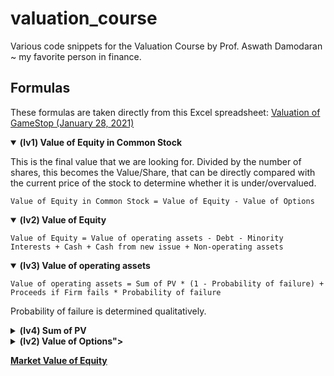<link rel="stylesheet" type="text/css" href="README.css" />

# valuation_course
Various code snippets for the Valuation Course by Prof. Aswath Damodaran ~ my favorite person in finance.

## Formulas

These formulas are taken directly from this Excel spreadsheet: [Valuation of GameStop (January 28, 2021)](http://www.stern.nyu.edu/~adamodar/pc/blog/GameStop2021.xlsx)

<details open><summary><b>(lv1) Value of Equity in Common Stock</b></summary>

This is the final value that we are looking for. Divided by the number of shares, this becomes the Value/Share, that can be directly compared with the current price of the stock to determine whether it is under/overvalued.

```
Value of Equity in Common Stock = Value of Equity - Value of Options
```

<details open><summary><b>(lv2) Value of Equity</b></summary>

```
Value of Equity = Value of operating assets - Debt - Minority Interests + Cash + Cash from new issue + Non-operating assets
```

<details open><summary><b>(lv3) Value of operating assets</b></summary>

```
Value of operating assets = Sum of PV * (1 - Probability of failure) + Proceeds if Firm fails * Probability of failure
```

Probability of failure is determined qualitatively.

<details><summary><b>(lv4) Sum of PV</b></summary>

```
Sum of PV = PV(Terminal Value) + PV(CF over next 10 years)
```

<details><summary><b>(lv5) PV(Terminal Value)</b></summary>

```
PV(Terminal Value) = Terminal Value * Cumulated Discount Factor
```

<details><summary><b>(lv6) Terminal Value</b></summary>

```
Terminal Value = Terminal Cash Flow / (Terminal Cost of Capital - Revenue Growth Rate)
```

Terminal Cash Flow is also known as **FCFF (Free Cash Flow to Firm) of the terminal year**.

<details><summary><b>(lv7) FCFF</b></summary>

```
FCFF = After-tax EBIT - Reinvestment
```

<details><summary><b>(lv8) Tax Rate for EBIT calculation</b></summary>

In the spreadsheet, the tax rates for the first five years are constant, then increase/decrease linearly until the terminal year.
To determine the tax rate for the terminal year, use the following conditional operator:

The first assumption is the effective tax rate will adjust to the result of this function:
```
IF assume the effective tax rate will adjust to the marginal tax rate in the terminal year?
    use Marginal Tax Rate
ELSE:
    use Effective Tax Rate
```

</details for="(lv8) Tax Rate for EBIT calculation">
<details><summary><b>(lv8) EBIT</b></summary>

EBIT for the first year is calculated with this function:

```
IF Have lease commitments:
    IF Have R&D to capitalize:
        Operating Income or EBIT
        + Adjustment to Operating Earnings from Operating lease converter sheet
        + Adjustment to Operating Income from R&D converter sheet
    ELSE:
        Operating Income or EBIT
        + Adjustment to Operating Earnings from Operating lease converter sheet
ELSE:
    IF Have R&D to capitalize:
        Operating Income or EBIT
        + Adjustment to Operating Income from R&D converter sheet
    ELSE:
        Operating Income or EBIT
```

For subsequent years until the terminal year, use the following formula:

```
EBIT = EBIT margin * Revenues
```

EBIT margin is decided qualitatively. From the look of it, it is unique to each company.

Here are the factors used in the GameStop spreadsheet:

1. Revenue growth rate for next year.
   This one is purely qualitative.
2. Target Pre=tax operating margin
   This is the EBIT as % of sales in year 10. To get this number, look at
   the company's current pre-tax operating margin and the average for the
   industry.
3. Year of convergence
   The year in which the current margin will converge on target.

For each "year" in the valuation (the year next to the base year is year 1) starting from year 2, set the EBIT Margin with the result of this function:
```
IF year > Year of convergence:
    use Target Pre-tax operating margin
ELSE:
    Target Pre-tax operating margin - ((Target Pre-tax operating margin - previous year's EBIT margin) / (Year of convergence - year))
```

In other words, simply grow linearly between year 2 and the terminal year, capped at "Target pre-tax operating margin".
<details><summary><b>(lv9) Revenues</b></summary>

```
this year's Revenue = previous year's Revenue * (1 + Revenue growth rate)
```

Just like EBIT margin growth, the Revenue growth rates are decided qualitatively throughout the years.

In the GameStop's case, it was set at a constant 2% from year 2 all the way through the terminal year. In the case Amazon in the 2000's, it started at 150% and grow half each year down to a stable growth value of 6% in the terminal year.
</details for="Revenues">
</details for="EBIT">
<details><summary><b>(lv8) Reinvestment</b></summary>

Start by determining the Reinvestment for the terminal year with the following function:

```
IF Revenue growth rate > 0:
    (Revenue growth rate / ROIC of the terminal year) * After-tax EBIT
ELSE:
    0
```

<details><summary><b>(lv9) ROIC</b></summary>

Start by determining the ROIC for the terminal year with the following function:

The basic assumption is the firm will earn a "Return on Capital" equal to its "Cost of Capital" at maturity. This assumes that whatever competitive advantages the company has today will fade over time.
```
=IF('Input sheet'!B46="Yes",'Input sheet'!B47,'Valuation output'!L12)
IF override fading competitive advantages assumption:
    use Expected ROIC at Maturity
ELSE:
    use Cost of Capital at the year before the terminal year
```

<details><summary><b>(lv10) Cost of Capital</b></summary>

Control the year 1 and terminal year Cost of Capital. year 1's Cost of Capital is also called the "Initial Cost of Capital"

<details><summary><b>(lv11) Initial Cost of Capital</b></summary>

Either enter as a setting or use the "Cost of capital worksheet" to determine its value.

In the "Cost of capital worksheet", the formula for the Cost of Capital is as follows:

```
Cost of Capital (COC) = Weight of Equity in COC * Cost of Equity + Weight of Debt in COC * Cost of Debt + Weight of Preferred Stock in COC * Cost of Preferred Stock
```

<details><summary><b>(lv12) Weight of Equity in COC</b></summary>

```
Weight of Equity in COC = Market Value of Equity
```

<details id="market-value-of-equity"><summary><b>(lv13) Market Value of Equity</b></summary>
Market Value of Equity is just the Market Cap, that is,

```
Market Value of Equity = Number of Shares Outstanding * Current Market Price per Share
```
</details for="(lv13) Market Value of Equity">

</details for="(lv12) Weight of Equity in COC">

<details><summary><b>(lv12) Cost of Equity</b></summary>

```
Cost of Equity = Riskfree Rate + Levered Beta for Equity * Equity Risk Premium used in Cost of Equity
```

<details><summary><b>(lv13) Riskfree Rate</b></summary>
This should be today's long term riskfree rate. If you are working with a currency where the government has default risk, clean up the government bond rate to make it riskfree (by subtracting the default spread for the government).
</details for="(lv13) Riskfree Rate">


<details><summary><b>(lv13) Levered Beta for Equity</b></summary>

Levered beta for equity is the beta used in the Cost of Equity calculation.

If not direct input, use the unlevered beta calculated above for the levered beta calculation.

```
IF "Direct Input":
    Use Levered Beta
ELSE:
    Unlevered Beta * (1+(1-Tax Rate)*(Market Value of Debt / Market Value of Equity)))
```

<details><summary><b>(lv14) Unlevered Beta</b></summary>

```
IF "Single Business(US)":
    Lookup "Unlevered Beta" from the "Industry Average Beta (US)" sheet
ELSE IF "Multibusiness(US)":
    Perform Unlevered Beta calculation with the "Multi Business (US Industry Averages)" table
ELSE IF "Single Business(Global)":
    Lookup "Unlevered Beta" from the "Industry Average Beta (Global)" sheet
ELSE:
    Perform Unlevered Beta calculation with the "Multi Business (Global Industry Averages)" table
```

</details for="(lv14) Unlevered Beta">

<details><summary><b>(lv14) Market Value of Debt</b></summary>

This is not a commonly available information. Here is how to estimate Market Value of Debt in the above formula:

```
Est. Market Value of Debt = Est. Market Value of Straight Debt + Est. Market Value of Straight Debt in Convertible + Value of Debt in Operating Leases
```

<details><summary><b>(lv15) Est. Market Value of Straight Debt</b></summary>

```
Est. Market Value of Straight Debt =
Interest Expense * (1 - (1 + Pre-tax Cost of Debt) ** (-Average Maturity)) / Interest Expense
+ Book Value of Straight Debt / (1 + Pre-Tax Cost of Debt) ** Average Maturity
```

- Average Maturity is generally found in the footnotes of financial statements.
- Book Value of Straight Debt is also commonly known as "Total Debt" in the Balance Sheet (at least in Yahoo Finance).

<details><summary><b>(lv16) Pre-tax Cost of Debt</b></summary>

```
IF "Direct Input":
    Direct input of Pre-tax Cost of Debt
ELSE IF "Synthetic Rating":
    "Estimated Cost of Debt" in the "Synthetic Rating" sheet
ELSE ("Actual Rating"):
    Rating Spread = Lookup "actual rating" in the rating spread table in the "Synthetic Rating" to get "rating spread"
    Pre-tax Cost of Debt = Risk-free Rate + Rating Spread
```

<details><summary><b>(lv17) "Estimated Cost of Debt" in the "Synthetic Rating" sheet</b></summary>

```
  Estimated Cost of Debt = Risk-free Rate + Estimated Company Default Spread + Estimated Country Default Spread (if any)
```

<details><summary><b>(lv18) Estimated Company Default Spread</b></summary>

The formula depends on whether the company has a large market cap (> \\$5billion) or small market cap (< \\$5billion or volatile earnings or is in risky business)

```
IF Large Market Cap:
    Lookup "interest coverage ratio" in the large manufacturing firms table to get "spread"
ELSE IF Small Market Cap:
    Lookup "interest coverage ratio" in the smaller and riskier firms table to get "spread"
ELSE:
    (there is a missing reference in the spreadsheet)
```

</details for="(lv18) Estimated Company Default Spread">
<details><summary><b>(lv18) Estimated Country Default Spread (if any)</b></summary>

Lookup the country the company is incorporated in in the Country equity risk premiums sheet to get Adjusted Default Spread.

</details for="(lv18) Estimated Country Default Spread (if any)">
</details for="(lv17) \"Estimated Cost of Debt" in the \"Synthetic Rating\" sheet">
</details for="(lv16) Pre-tax Cost of Debt">
</details for="(lv15) Est. Market Value of Straight Debt">
<details><summary><b>(lv15) Est. Market Value of Straight Debt in Convertible</b></summary>

```
Est. Market Value of Straight Debt in Convertible =
Interest Expense on Convertible * (1 - (1 + Pre-Tax Cost of Debt) ** (-Maturity of Convertible Bond)) / Pre-Tax Cost of Debt
+ Book Value of Convertible Debt / (1 + Pre-Tax Cost Of Debt) ** Market Value of Convertible
```

</details for="(lv15) Est. Market Value of Straight Debt in Convertible">
<details><summary><b>(lv15) Value of Debt in Operating Leases</b></summary>

```
IF Have operating lease commitments:
    "Adjustment to Total Debt Outstanding" in the "Operating Lease Converter" sheet
ELSE:
    0
```

<details><summary><b>(lv16) Adjustment to Total Debt Outstanding</b></summary>

To get this value, compute the `sum of PV(future lease commitments)`

</details for="(lv16) Adjustment to Total Debt Outstanding">
</details for="(lv15) Value of Debt in Operating Leases">
</details for="(lv14) Market Value of Debt">

<b>[Market Value of Equity](#(lv13) Market Value of Equity)</b>
</details for="(lv13) Levered Beta for Equity">

</details for="(lv12) Cost of Equity">

</details for="(lv11) Initial Cost of Capital">
</details for="(lv10) Cost of Capital">

ROIC for each year before the terminal year is calculated with the following formula:

```
this year's ROIC = this year's After-tax EBIT / Invested Capital
```

<details><summary><b>(lv10) Invested Capital</b></summary>

```
IF Have lease commitments:
    IF Have R&D to capitalize:
        Book Value of Equity
        + Book Value of Debt
        - Cash and Marketable Securities
        + Adjustment to Total Debt outstanding from Operating lease converter sheet
        + Value of Research Asset from R&D converter sheet
    ELSE:
        Book Value of Equity
        + Book Value of Debt
        - Cash and Marketable Securities
        + Adjustment to Total Debt outstanding from Operating lease converter sheet
ELSE:
    IF Have R&D to capitalize:
        Book Value of Equity
        + Book Value of Debt
        - Cash and Marketable Securities
        + Value of Research Asset from R&D converter sheet
    ELSE:
        Book Value of Equity
        + Book Value of Debt
        - Cash and Marketable Securities
```

</details for="(lv10) Invested Capital">
</details for="(lv9) ROIC">

Reinvestment for each year after the base year is the result of the following function:
```
IF this year's Revenue > previous year's Revenue:
    (this year's Revenue - previous year's Revenue) / Sales to Capital Ratio
ELSE:
    0
```

<details><summary><b>(lv9) Sales to Capital Ratio</b></summary>
A ratio that tells us how efficient the company converts their capital to sales. Look at the industry averages in the worksheet or consult this page: [Capital Expenditures by Sector (US)](http://pages.stern.nyu.edu/~adamodar/New_Home_Page/datafile/capex.html).
</details for="(lv9) Sales to Capital Ratio">
</details for="(lv8) Reinvestment">
</details for="(lv7) FCFF">
</details for="(lv6) Terminal Value">
</details for="(lv5) PV(Terminal Value)">
</details for="(lv4) PV(Terminal Value)">
</details for="(lv3) Value of operating assets">
</details for="(lv2) Value of Equity">
<details><summary><b>(lv2) Value of Options"></b></summary>

</details>
</details for="(lv1) Value of Equity in Common Stock">

<b>[Market Value of Equity](#market-value-of-equity)</b>

<script src="README.js"></script>
